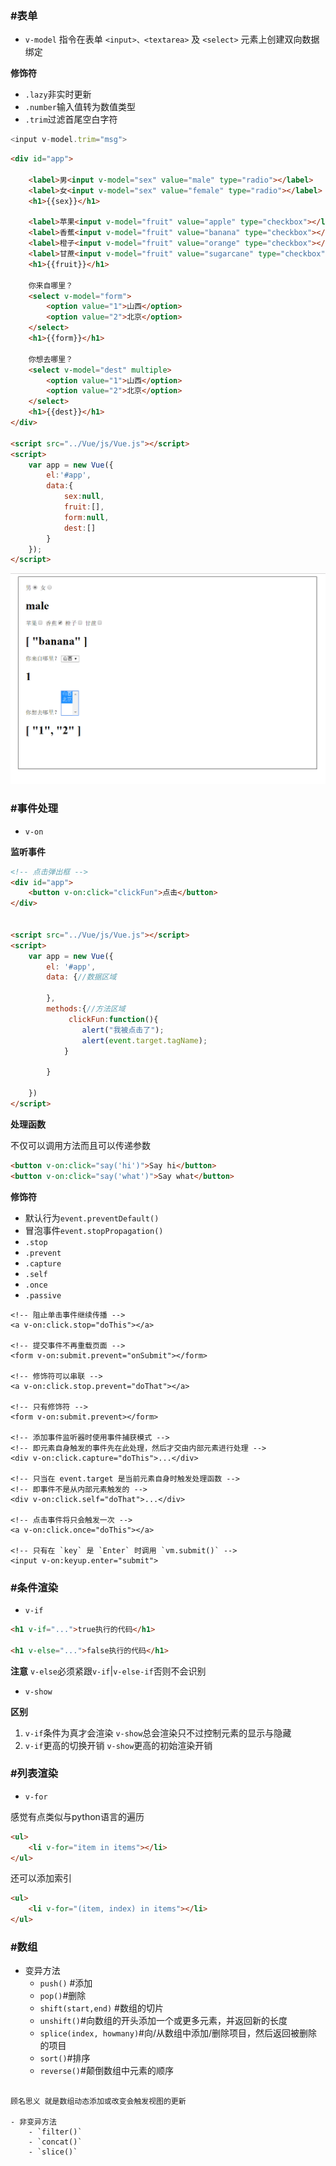 ### #表单

- `v-model` 指令在表单 `<input>、<textarea>` 及 `<select>` 元素上创建双向数据绑定

**修饰符**

- `.lazy`非实时更新
- `.number`输入值转为数值类型
- `.trim`过滤首尾空白字符
```js
<input v-model.trim="msg">
```

```html
<div id="app">

    <label>男<input v-model="sex" value="male" type="radio"></label>
    <label>女<input v-model="sex" value="female" type="radio"></label>
    <h1>{{sex}}</h1>

    <label>苹果<input v-model="fruit" value="apple" type="checkbox"></label>
    <label>香蕉<input v-model="fruit" value="banana" type="checkbox"></label>
    <label>橙子<input v-model="fruit" value="orange" type="checkbox"></label>
    <label>甘蔗<input v-model="fruit" value="sugarcane" type="checkbox"></label>
    <h1>{{fruit}}</h1>

    你来自哪里？
    <select v-model="form">
        <option value="1">山西</option>
        <option value="2">北京</option>
    </select>
    <h1>{{form}}</h1>

    你想去哪里？
    <select v-model="dest" multiple>
        <option value="1">山西</option>
        <option value="2">北京</option>
    </select>
    <h1>{{dest}}</h1>
</div>

<script src="../Vue/js/Vue.js"></script>
<script>
    var app = new Vue({
        el:'#app',
        data:{
            sex:null,
            fruit:[],
            form:null,
            dest:[]
        }
    });
</script>
```
![](img/im1.png)


### #事件处理

- `v-on`

**监听事件**

```html
<!-- 点击弹出框 -->
<div id="app">
    <button v-on:click="clickFun">点击</button>
</div>


<script src="../Vue/js/Vue.js"></script>
<script>
    var app = new Vue({
        el: '#app',
        data: {//数据区域
           
        },
        methods:{//方法区域
        	 clickFun:function(){
                alert("我被点击了");
                alert(event.target.tagName);
            }

        }

    })
</script>
```

**处理函数**

不仅可以调用方法而且可以传递参数

```html
<button v-on:click="say('hi')">Say hi</button>
<button v-on:click="say('what')">Say what</button>
```

**修饰符**

- 默认行为`event.preventDefault()`
- 冒泡事件`event.stopPropagation()`
- `.stop`
- `.prevent`
- `.capture`
- `.self`
- `.once`
- `.passive`

```
<!-- 阻止单击事件继续传播 -->
<a v-on:click.stop="doThis"></a>

<!-- 提交事件不再重载页面 -->
<form v-on:submit.prevent="onSubmit"></form>

<!-- 修饰符可以串联 -->
<a v-on:click.stop.prevent="doThat"></a>

<!-- 只有修饰符 -->
<form v-on:submit.prevent></form>

<!-- 添加事件监听器时使用事件捕获模式 -->
<!-- 即元素自身触发的事件先在此处理，然后才交由内部元素进行处理 -->
<div v-on:click.capture="doThis">...</div>

<!-- 只当在 event.target 是当前元素自身时触发处理函数 -->
<!-- 即事件不是从内部元素触发的 -->
<div v-on:click.self="doThat">...</div>

<!-- 点击事件将只会触发一次 -->
<a v-on:click.once="doThis"></a>

<!-- 只有在 `key` 是 `Enter` 时调用 `vm.submit()` -->
<input v-on:keyup.enter="submit">
```



### #条件渲染

- `v-if`

```html
<h1 v-if="...">true执行的代码</h1>

<h1 v-else="...">false执行的代码</h1>
```

**注意** `v-else`必须紧跟`v-if`|`v-else-if`否则不会识别


- `v-show`

**区别**

1. `v-if`条件为真才会渲染 `v-show`总会渲染只不过控制元素的显示与隐藏
2. `v-if`更高的切换开销 `v-show`更高的初始渲染开销

### #列表渲染

- `v-for`

感觉有点类似与python语言的遍历

```html
<ul>
	<li v-for="item in items"></li>
</ul>
```


还可以添加索引

```html
<ul>
	<li v-for="(item, index) in items"></li>
</ul>
```


### #数组

- 变异方法
	- `push()` #添加
	- `pop()`#删除
	- `shift(start,end)` #数组的切片
	- `unshift()`#向数组的开头添加一个或更多元素，并返回新的长度
	- `splice(index, howmany)`#向/从数组中添加/删除项目，然后返回被删除的项目
	- `sort()`#排序
	- `reverse()`#颠倒数组中元素的顺序
```

顾名思义 就是数组动态添加或改变会触发视图的更新

- 非变异方法
	- `filter()`
	- `concat()`
	- `slice()`
